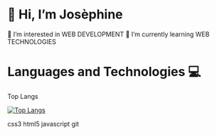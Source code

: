 <h1>👋 Hi, I’m Josèphine</h1>

👀 I’m interested in WEB DEVELOPMENT
🌱 I’m currently learning WEB TECHNOLOGIES

<h1>Languages and Technologies 💻</h1>
Top Langs

[![Top Langs](https://github-readme-stats.vercel.app/api/top-langs/?username=jserri)](https://github.com/anuraghazra/github-readme-stats)

css3 html5 javascript git

<!--
**jserri/jserri** is a ✨ _special_ ✨ repository because its `README.md` (this file) appears on your GitHub profile.

Here are some ideas to get you started:

- 🔭 I’m currently working on ...
- 🌱 I’m currently learning ...
- 👯 I’m looking to collaborate on ...
- 🤔 I’m looking for help with ...
- 💬 Ask me about ...
- 📫 How to reach me: ...
- 😄 Pronouns: ...
- ⚡ Fun fact: ...
-->
